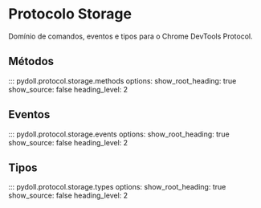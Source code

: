 # Protocolo Storage

Domínio de comandos, eventos e tipos para o Chrome DevTools Protocol.

## Métodos

::: pydoll.protocol.storage.methods
    options:
      show_root_heading: true
      show_source: false
      heading_level: 2

## Eventos

::: pydoll.protocol.storage.events
    options:
      show_root_heading: true
      show_source: false
      heading_level: 2

## Tipos

::: pydoll.protocol.storage.types
    options:
      show_root_heading: true
      show_source: false
      heading_level: 2